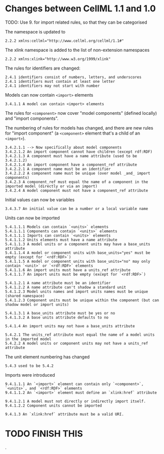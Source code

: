 # Changes between CellML 1.1 and 1.0


TODO: Use 9. for import related rules, so that they can be categorised


The namespace is updated to

    2.2.2 xmlns:cellml="http://www.cellml.org/cellml/1.1#"

The xlink namespace is added to the list of non-extension namespaces

    2.2.2 xmlns:xlink="http://www.w3.org/1999/xlink"

The rules for identifiers are changed:

    2.4.1 identifiers consist of numbers, letters, and underscores
    2.4.1 identifiers must contain at least one letter
    2.4.1 identifiers may not start with number

Models can now contain `<import>` elements

    3.4.1.1 A model can contain <import> elements

The rules for `<component>` now cover "model components" (defined locally) and "import components".

The numbering of rules for models has changed, and there are new rules for "import component" (a `<component>` element that's a child of an `<import>`).

    3.4.2.1.1 --> Now specifically about model components
    3.4.2.1.2 An import component cannot have children (except rdf:RDF)
    3.4.2.1.3 A component must have a name attribute (used to be 3.4.2.1.2)
    3.4.2.1.4 An import component have a component_ref attribute
    3.4.2.2.1 A component name must be an identifier
    3.4.2.2.2 A component name must be unique (over model _and_ import components)
    3.4.2.3 A component_ref must equal the name of a component in the imported model (directly or via an import)
    3.4.2.4 A model component must not have a component_ref attribute

Initial values can now be variables

    3.4.3.7 An initial value can be a number or a local variable name

Units can now be imported

    5.4.1.1.1 Models can contain `<units>` elements
    5.4.1.1.1 Components can contain `<units>` elements
    5.4.1.1.1 Imports can contain `<units>` elements
    5.4.1.1.2 Units elements must have a name attribute
    5.4.1.1.3 A model units or a component units may have a base_units attribute
    5.4.1.1.4 A model or component units with base_units="yes" must be empty (except for `<rdf:RDF>`)
    5.4.1.1.5 A model or component units with base_units="no" may only contain `<unit>` or `<rdf:RDF>` elements
    5.4.1.1.6 An import units must have a units_ref attribute
    5.4.1.1.7 An import units must be empty (except for `<rdf:RDF>`)

    5.4.1.2.1 A name attribute must be an identifier
    5.4.1.2.2 A name attribute can't shadow a standard unit
    5.4.1.2.3 Model units names and import units names must be unique (shared namespace)
    5.4.1.2.3 Component units must be unique within the component (but can shadow model or import units)

    5.4.1.3.1 A base_units attribute must be yes or no
    5.4.1.3.2 A base units attribute defaults to no
    
    5.4.1.4 An import units may not have a base_units attribute

    5.4.2.1 The units_ref attribute must equal the name of a model units in the imported model
    5.4.2.2 A model units or component units may not have a units_ref attribute
    
The unit element numbering has changed

    5.4.3 used to be 5.4.2
    
Imports were introduced

    9.4.1.1.1 An `<import>` element can contain only `<component>`, `<units>`, and `<rdf:RDF>` elements
    9.4.1.1.2 An `<import>` element must define an `xlink:href` attribute
    
    9.4.1.2.1 A model must not directly or indirectly import itself.
    9.4.1.2.2 Component units cannot be imported

    9.4.1.3 An `xlink:href` attribute must be a valid URI.
    
 
 
 
#   TODO FINISH THIS
    
    
    
    
    
    
    
    
    
    
    
    
    
    
    
    
    
    
    
.
